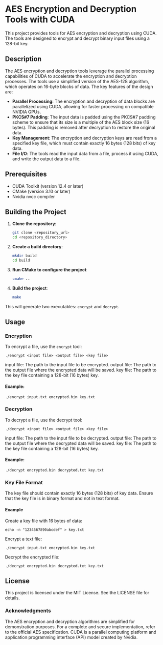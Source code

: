# AES Encryption and Decryption Tools with CUDA

This project provides tools for AES encryption and decryption using CUDA. The tools are designed to encrypt and decrypt binary input files using a 128-bit key.

## Description

The AES encryption and decryption tools leverage the parallel processing capabilities of CUDA to accelerate the encryption and decryption processes. The tools use a simplified version of the AES-128 algorithm, which operates on 16-byte blocks of data. The key features of the design are:

- **Parallel Processing**: The encryption and decryption of data blocks are parallelized using CUDA, allowing for faster processing on compatible NVIDIA GPUs.
- **PKCS#7 Padding**: The input data is padded using the PKCS#7 padding scheme to ensure that its size is a multiple of the AES block size (16 bytes). This padding is removed after decryption to restore the original data.
- **Key Management**: The encryption and decryption keys are read from a specified key file, which must contain exactly 16 bytes (128 bits) of key data.
- **File I/O**: The tools read the input data from a file, process it using CUDA, and write the output data to a file.

## Prerequisites

- CUDA Toolkit (version 12.4 or later)
- CMake (version 3.10 or later)
- Nvidia nvcc compiler 

## Building the Project

1. **Clone the repository**:

    ```sh
    git clone <repository_url>
    cd <repository_directory>
    ```

2. **Create a build directory**:

    ```sh
    mkdir build
    cd build
    ```

3. **Run CMake to configure the project**:

    ```sh
    cmake ..
    ```

4. **Build the project**:

    ```sh
    make
    ```

This will generate two executables: `encrypt` and `decrypt`.

## Usage

### Encryption

To encrypt a file, use the `encrypt` tool:

```
./encrypt <input file> <output file> <key file>
```
input file: The path to the input file to be encrypted.
output file: The path to the output file where the encrypted data will be saved.
key file: The path to the key file containing a 128-bit (16 bytes) key.

#### Example:
```
./encrypt input.txt encrypted.bin key.txt
```

### Decryption

To decrypt a file, use the decrypt tool:

```
./decrypt <input file> <output file> <key file>
```

input file: The path to the input file to be decrypted.
output file: The path to the output file where the decrypted data will be saved.
key file: The path to the key file containing a 128-bit (16 bytes) key.

#### Example:
```
./decrypt encrypted.bin decrypted.txt key.txt
```

### Key File Format

The key file should contain exactly 16 bytes (128 bits) of key data. Ensure that the key file is in binary format and not in text format.
#### Example
Create a key file with 16 bytes of data:
```
echo -n "1234567890abcdef" > key.txt
```

Encrypt a text file:
```
./encrypt input.txt encrypted.bin key.txt
```

Decrypt the encrypted file:
```
./decrypt encrypted.bin decrypted.txt key.txt
```

## License
This project is licensed under the MIT License. See the LICENSE file for details.
### Acknowledgments
The AES encryption and decryption algorithms are simplified for demonstration purposes. For a complete and secure implementation, refer to the official AES specification.
CUDA is a parallel computing platform and application programming interface (API) model created by Nvidia.
